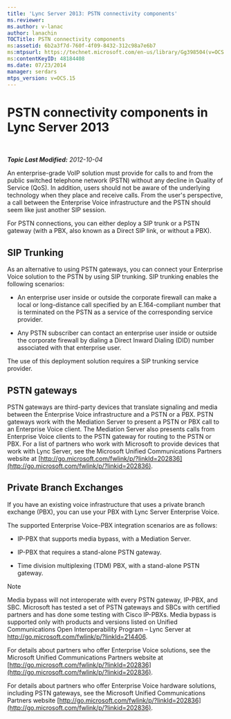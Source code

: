 ```yaml
---
title: 'Lync Server 2013: PSTN connectivity components'
ms.reviewer: 
ms.author: v-lanac
author: lanachin
TOCTitle: PSTN connectivity components
ms:assetid: 6b2a3f7d-760f-4f09-8432-312c98a7e6b7
ms:mtpsurl: https://technet.microsoft.com/en-us/library/Gg398504(v=OCS.15)
ms:contentKeyID: 48184408
ms.date: 07/23/2014
manager: serdars
mtps_version: v=OCS.15
---
```


<div data-xmlns="http://www.w3.org/1999/xhtml">

<div class="topic" data-xmlns="http://www.w3.org/1999/xhtml" data-msxsl="urn:schemas-microsoft-com:xslt" data-cs="http://msdn.microsoft.com/en-us/">

<div data-asp="http://msdn2.microsoft.com/asp">

# PSTN connectivity components in Lync Server 2013

</div>

<div id="mainSection">

<div id="mainBody">

<span> </span>

_**Topic Last Modified:** 2012-10-04_

An enterprise-grade VoIP solution must provide for calls to and from the public switched telephone network (PSTN) without any decline in Quality of Service (QoS). In addition, users should not be aware of the underlying technology when they place and receive calls. From the user's perspective, a call between the Enterprise Voice infrastructure and the PSTN should seem like just another SIP session.

For PSTN connections, you can either deploy a SIP trunk or a PSTN gateway (with a PBX, also known as a Direct SIP link, or without a PBX).

<div>

## SIP Trunking

As an alternative to using PSTN gateways, you can connect your Enterprise Voice solution to the PSTN by using SIP trunking. SIP trunking enables the following scenarios:

  - An enterprise user inside or outside the corporate firewall can make a local or long-distance call specified by an E.164-compliant number that is terminated on the PSTN as a service of the corresponding service provider.

  - Any PSTN subscriber can contact an enterprise user inside or outside the corporate firewall by dialing a Direct Inward Dialing (DID) number associated with that enterprise user.

The use of this deployment solution requires a SIP trunking service provider.

</div>

<div>

## PSTN gateways

PSTN gateways are third-party devices that translate signaling and media between the Enterprise Voice infrastructure and a PSTN or a PBX. PSTN gateways work with the Mediation Server to present a PSTN or PBX call to an Enterprise Voice client. The Mediation Server also presents calls from Enterprise Voice clients to the PSTN gateway for routing to the PSTN or PBX. For a list of partners who work with Microsoft to provide devices that work with Lync Server, see the Microsoft Unified Communications Partners website at [http://go.microsoft.com/fwlink/p/?linkId=202836](http://go.microsoft.com/fwlink/p/?linkid=202836).

</div>

<div>

## Private Branch Exchanges

If you have an existing voice infrastructure that uses a private branch exchange (PBX), you can use your PBX with Lync Server Enterprise Voice.

The supported Enterprise Voice-PBX integration scenarios are as follows:

  - IP-PBX that supports media bypass, with a Mediation Server.

  - IP-PBX that requires a stand-alone PSTN gateway.

  - Time division multiplexing (TDM) PBX, with a stand-alone PSTN gateway.

<div>


> [!NOTE]  
> Media bypass will not interoperate with every PSTN gateway, IP-PBX, and SBC. Microsoft has tested a set of PSTN gateways and SBCs with certified partners and has done some testing with Cisco IP-PBXs. Media bypass is supported only with products and versions listed on Unified Communications Open Interoperability Program – Lync Server at <A href="http://go.microsoft.com/fwlink/p/?linkid=214406">http://go.microsoft.com/fwlink/p/?linkId=214406</A>.



</div>

For details about partners who offer Enterprise Voice solutions, see the Microsoft Unified Communications Partners website at [http://go.microsoft.com/fwlink/p/?linkId=202836](http://go.microsoft.com/fwlink/p/?linkid=202836).

For details about partners who offer Enterprise Voice hardware solutions, including PSTN gateways, see the Microsoft Unified Communications Partners website [http://go.microsoft.com/fwlink/p/?linkId=202836](http://go.microsoft.com/fwlink/p/?linkid=202836).

</div>

</div>

<span> </span>

</div>

</div>

</div>


